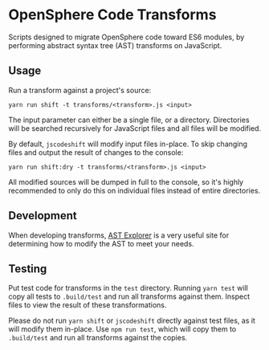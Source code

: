 # OpenSphere Code Transforms

Scripts designed to migrate OpenSphere code toward ES6 modules, by performing abstract syntax tree (AST) transforms on JavaScript.

## Usage

Run a transform against a project's source:

```
yarn run shift -t transforms/<transform>.js <input>
```

The input parameter can either be a single file, or a directory. Directories will be searched recursively for JavaScript files and all files will be modified.

By default, `jscodeshift` will modify input files in-place. To skip changing files and output the result of changes to the console:

```
yarn run shift:dry -t transforms/<transform>.js <input>
```

All modified sources will be dumped in full to the console, so it's highly recommended to only do this on individual files instead of entire directories.

## Development

When developing transforms, [AST Explorer](http://astexplorer.net/) is a very useful site for determining how to modify the AST to meet your needs.

## Testing

Put test code for transforms in the `test` directory. Running `yarn test` will copy all tests to `.build/test` and run all transforms against them. Inspect files to view the result of these transformations.

Please do not run `yarn shift` or `jscodeshift` directly against test files, as it will modify them in-place. Use `npm run test`, which will copy them to `.build/test` and run all transforms against the copies.
